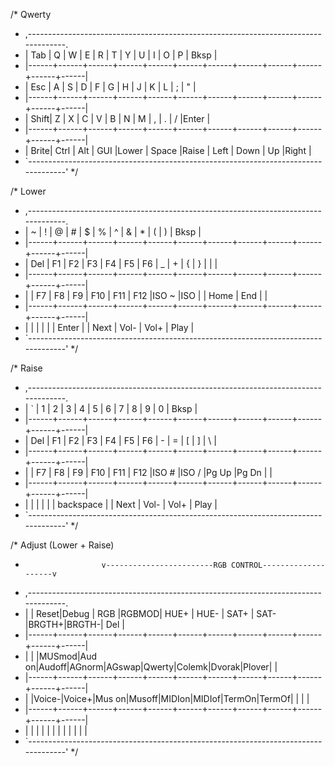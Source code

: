 /* Qwerty
* ,-----------------------------------------------------------------------------------.
* | Tab  |   Q  |   W  |   E  |   R  |   T  |   Y  |   U  |   I  |   O  |   P  | Bksp |
* |------+------+------+------+------+------+------+------+------+------+------+------|
* | Esc  |   A  |   S  |   D  |   F  |   G  |   H  |   J  |   K  |   L  |   ;  |  "   |
* |------+------+------+------+------+------+------+------+------+------+------+------|
* | Shift|   Z  |   X  |   C  |   V  |   B  |   N  |   M  |   ,  |   .  |   /  |Enter |
* |------+------+------+------+------+------+------+------+------+------+------+------|
* | Brite| Ctrl | Alt  | GUI  |Lower |    Space    |Raise | Left | Down |  Up  |Right |
* `-----------------------------------------------------------------------------------'
  */

/* Lower
* ,-----------------------------------------------------------------------------------.
* |   ~  |   !  |   @  |   #  |   $  |   %  |   ^  |   &  |   *  |   (  |   )  | Bksp |
* |------+------+------+------+------+------+------+------+------+------+------+------|
* | Del  |  F1  |  F2  |  F3  |  F4  |  F5  |  F6  |   _  |   +  |   {  |   }  |  |   |
* |------+------+------+------+------+------+------+------+------+------+------+------|
* |      |  F7  |  F8  |  F9  |  F10 |  F11 |  F12 |ISO ~ |ISO | | Home | End  |      |
* |------+------+------+------+------+------+------+------+------+------+------+------|
* |      |      |      |      |      |     Enter   |      | Next | Vol- | Vol+ | Play |
* `-----------------------------------------------------------------------------------'
  */

/* Raise
* ,-----------------------------------------------------------------------------------.
* |   `  |   1  |   2  |   3  |   4  |   5  |   6  |   7  |   8  |   9  |   0  | Bksp |
* |------+------+------+------+------+------+------+------+------+------+------+------|
* | Del  |  F1  |  F2  |  F3  |  F4  |  F5  |  F6  |   -  |   =  |   [  |   ]  |  \   |
* |------+------+------+------+------+------+------+------+------+------+------+------|
* |      |  F7  |  F8  |  F9  |  F10 |  F11 |  F12 |ISO # |ISO / |Pg Up |Pg Dn |      |
* |------+------+------+------+------+------+------+------+------+------+------+------|
* |      |      |      |      |      |  backspace  |      | Next | Vol- | Vol+ | Play |
* `-----------------------------------------------------------------------------------'
  */

/* Adjust (Lower + Raise)
*                      v------------------------RGB CONTROL--------------------v
* ,-----------------------------------------------------------------------------------.
* |      | Reset|Debug | RGB  |RGBMOD| HUE+ | HUE- | SAT+ | SAT- |BRGTH+|BRGTH-|  Del |
* |------+------+------+------+------+------+------+------+------+------+------+------|
* |      |      |MUSmod|Aud on|Audoff|AGnorm|AGswap|Qwerty|Colemk|Dvorak|Plover|      |
* |------+------+------+------+------+------+------+------+------+------+------+------|
* |      |Voice-|Voice+|Mus on|Musoff|MIDIon|MIDIof|TermOn|TermOf|      |      |      |
* |------+------+------+------+------+------+------+------+------+------+------+------|
* |      |      |      |      |      |             |      |      |      |      |      |
* `-----------------------------------------------------------------------------------'
  */
